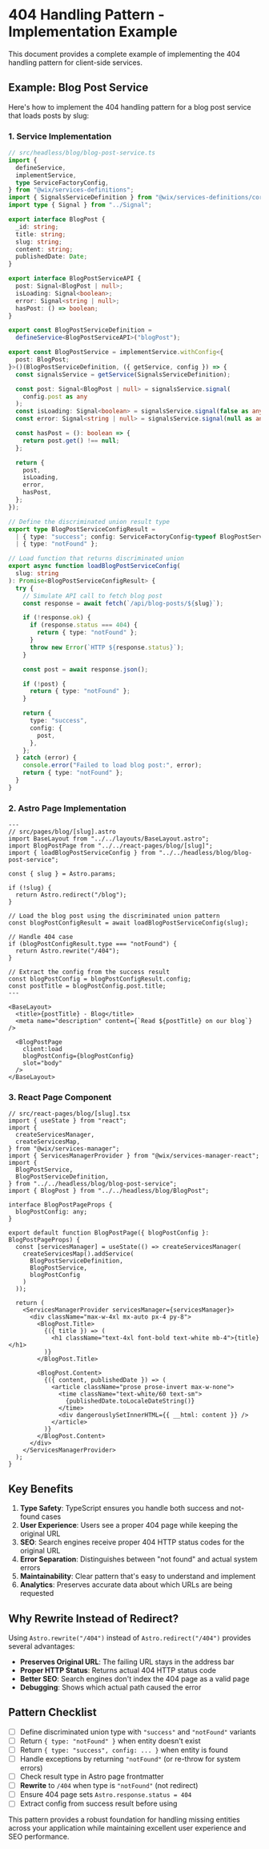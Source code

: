 # 404 Handling Pattern - Implementation Example

This document provides a complete example of implementing the 404 handling pattern for client-side services.

## Example: Blog Post Service

Here's how to implement the 404 handling pattern for a blog post service that loads posts by slug:

### 1. Service Implementation

```typescript
// src/headless/blog/blog-post-service.ts
import {
  defineService,
  implementService,
  type ServiceFactoryConfig,
} from "@wix/services-definitions";
import { SignalsServiceDefinition } from "@wix/services-definitions/core-services/signals";
import type { Signal } from "../Signal";

export interface BlogPost {
  _id: string;
  title: string;
  slug: string;
  content: string;
  publishedDate: Date;
}

export interface BlogPostServiceAPI {
  post: Signal<BlogPost | null>;
  isLoading: Signal<boolean>;
  error: Signal<string | null>;
  hasPost: () => boolean;
}

export const BlogPostServiceDefinition =
  defineService<BlogPostServiceAPI>("blogPost");

export const BlogPostService = implementService.withConfig<{
  post: BlogPost;
}>()(BlogPostServiceDefinition, ({ getService, config }) => {
  const signalsService = getService(SignalsServiceDefinition);

  const post: Signal<BlogPost | null> = signalsService.signal(
    config.post as any
  );
  const isLoading: Signal<boolean> = signalsService.signal(false as any);
  const error: Signal<string | null> = signalsService.signal(null as any);

  const hasPost = (): boolean => {
    return post.get() !== null;
  };

  return {
    post,
    isLoading,
    error,
    hasPost,
  };
});

// Define the discriminated union result type
export type BlogPostServiceConfigResult =
  | { type: "success"; config: ServiceFactoryConfig<typeof BlogPostService> }
  | { type: "notFound" };

// Load function that returns discriminated union
export async function loadBlogPostServiceConfig(
  slug: string
): Promise<BlogPostServiceConfigResult> {
  try {
    // Simulate API call to fetch blog post
    const response = await fetch(`/api/blog-posts/${slug}`);

    if (!response.ok) {
      if (response.status === 404) {
        return { type: "notFound" };
      }
      throw new Error(`HTTP ${response.status}`);
    }

    const post = await response.json();

    if (!post) {
      return { type: "notFound" };
    }

    return {
      type: "success",
      config: {
        post,
      },
    };
  } catch (error) {
    console.error("Failed to load blog post:", error);
    return { type: "notFound" };
  }
}
```

### 2. Astro Page Implementation

```astro
---
// src/pages/blog/[slug].astro
import BaseLayout from "../../layouts/BaseLayout.astro";
import BlogPostPage from "../../react-pages/blog/[slug]";
import { loadBlogPostServiceConfig } from "../../headless/blog/blog-post-service";

const { slug } = Astro.params;

if (!slug) {
  return Astro.redirect("/blog");
}

// Load the blog post using the discriminated union pattern
const blogPostConfigResult = await loadBlogPostServiceConfig(slug);

// Handle 404 case
if (blogPostConfigResult.type === "notFound") {
  return Astro.rewrite("/404");
}

// Extract the config from the success result
const blogPostConfig = blogPostConfigResult.config;
const postTitle = blogPostConfig.post.title;
---

<BaseLayout>
  <title>{postTitle} - Blog</title>
  <meta name="description" content={`Read ${postTitle} on our blog`} />

  <BlogPostPage
    client:load
    blogPostConfig={blogPostConfig}
    slot="body"
  />
</BaseLayout>
```

### 3. React Page Component

```tsx
// src/react-pages/blog/[slug].tsx
import { useState } from "react";
import {
  createServicesManager,
  createServicesMap,
} from "@wix/services-manager";
import { ServicesManagerProvider } from "@wix/services-manager-react";
import {
  BlogPostService,
  BlogPostServiceDefinition,
} from "../../headless/blog/blog-post-service";
import { BlogPost } from "../../headless/blog/BlogPost";

interface BlogPostPageProps {
  blogPostConfig: any;
}

export default function BlogPostPage({ blogPostConfig }: BlogPostPageProps) {
  const [servicesManager] = useState(() => createServicesManager(
    createServicesMap().addService(
      BlogPostServiceDefinition,
      BlogPostService,
      blogPostConfig
    )
  ));

  return (
    <ServicesManagerProvider servicesManager={servicesManager}>
      <div className="max-w-4xl mx-auto px-4 py-8">
        <BlogPost.Title>
          {({ title }) => (
            <h1 className="text-4xl font-bold text-white mb-4">{title}</h1>
          )}
        </BlogPost.Title>

        <BlogPost.Content>
          {({ content, publishedDate }) => (
            <article className="prose prose-invert max-w-none">
              <time className="text-white/60 text-sm">
                {publishedDate.toLocaleDateString()}
              </time>
              <div dangerouslySetInnerHTML={{ __html: content }} />
            </article>
          )}
        </BlogPost.Content>
      </div>
    </ServicesManagerProvider>
  );
}
```

## Key Benefits

1. **Type Safety**: TypeScript ensures you handle both success and not-found cases
2. **User Experience**: Users see a proper 404 page while keeping the original URL
3. **SEO**: Search engines receive proper 404 HTTP status codes for the original URL
4. **Error Separation**: Distinguishes between "not found" and actual system errors
5. **Maintainability**: Clear pattern that's easy to understand and implement
6. **Analytics**: Preserves accurate data about which URLs are being requested

## Why Rewrite Instead of Redirect?

Using `Astro.rewrite("/404")` instead of `Astro.redirect("/404")` provides several advantages:

- **Preserves Original URL**: The failing URL stays in the address bar
- **Proper HTTP Status**: Returns actual 404 HTTP status code
- **Better SEO**: Search engines don't index the 404 page as a valid page
- **Debugging**: Shows which actual path caused the error

## Pattern Checklist

- [ ] Define discriminated union type with `"success"` and `"notFound"` variants
- [ ] Return `{ type: "notFound" }` when entity doesn't exist
- [ ] Return `{ type: "success", config: ... }` when entity is found
- [ ] Handle exceptions by returning `"notFound"` (or re-throw for system errors)
- [ ] Check result type in Astro page frontmatter
- [ ] **Rewrite** to `/404` when type is `"notFound"` (not redirect)
- [ ] Ensure 404 page sets `Astro.response.status = 404`
- [ ] Extract config from success result before using

This pattern provides a robust foundation for handling missing entities across your application while maintaining excellent user experience and SEO performance.
